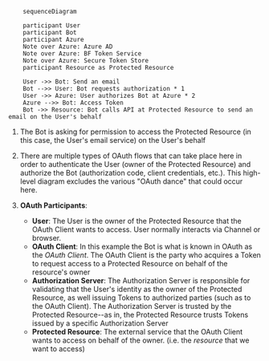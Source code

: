 ```mermaid
    sequenceDiagram

    participant User
    participant Bot
    participant Azure
    Note over Azure: Azure AD
    Note over Azure: BF Token Service
    Note over Azure: Secure Token Store
    participant Resource as Protected Resource
    
    User ->> Bot: Send an email
    Bot -->> User: Bot requests authorization * 1
    User ->> Azure: User authorizes Bot at Azure * 2
    Azure -->> Bot: Access Token
    Bot ->> Resource: Bot calls API at Protected Resource to send an email on the User's behalf
```
1. The Bot is asking for permission to access the Protected Resource (in this case, the User's email service) on the User's behalf
2. There are multiple types of OAuth flows that can take place here in order to authenticate the User (owner of the Protected Resource) and authorize the Bot (authorization code, client credentials, etc.). This high-level diagram excludes the various "OAuth dance" that could occur here.

3. **OAuth Participants**:
    - **User**: The User is the owner of the Protected Resource that the OAuth Client wants to access. User normally interacts via Channel or browser.
    - **OAuth Client**: In this example the Bot is what is known in OAuth as the *OAuth Client*. The OAuth Client is the party who acquires a Token to request access to a Protected Resource on behalf of the resource's owner
    - **Authorization Server**: The Authorization Server is responsible for validating that the User's identity as the owner of the Protected Resource, as well issuing Tokens to authorized parties (such as to the OAuth Client). The Authorization Server is trusted by the Protected Resource--as in, the Protected Resource trusts Tokens issued by a specific Authorization Server
    - **Protected Resource**: The external service that the OAuth Client wants to access on behalf of the owner. (i.e. the *resource* that we want to access)
    